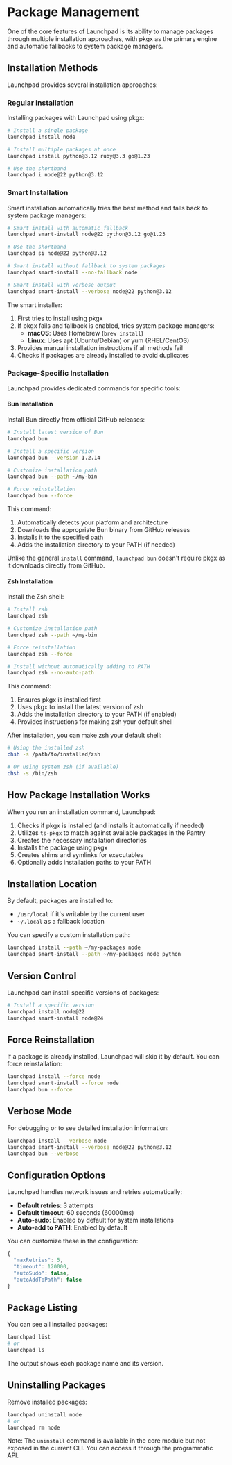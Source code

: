 # Package Management

One of the core features of Launchpad is its ability to manage packages through multiple installation approaches, with pkgx as the primary engine and automatic fallbacks to system package managers.

## Installation Methods

Launchpad provides several installation approaches:

### Regular Installation

Installing packages with Launchpad using pkgx:

```bash
# Install a single package
launchpad install node

# Install multiple packages at once
launchpad install python@3.12 ruby@3.3 go@1.23

# Use the shorthand
launchpad i node@22 python@3.12
```

### Smart Installation

Smart installation automatically tries the best method and falls back to system package managers:

```bash
# Smart install with automatic fallback
launchpad smart-install node@22 python@3.12 go@1.23

# Use the shorthand
launchpad si node@22 python@3.12

# Smart install without fallback to system packages
launchpad smart-install --no-fallback node

# Smart install with verbose output
launchpad smart-install --verbose node@22 python@3.12
```

The smart installer:
1. First tries to install using pkgx
2. If pkgx fails and fallback is enabled, tries system package managers:
   - **macOS**: Uses Homebrew (`brew install`)
   - **Linux**: Uses apt (Ubuntu/Debian) or yum (RHEL/CentOS)
3. Provides manual installation instructions if all methods fail
4. Checks if packages are already installed to avoid duplicates

### Package-Specific Installation

Launchpad provides dedicated commands for specific tools:

#### Bun Installation

Install Bun directly from official GitHub releases:

```bash
# Install latest version of Bun
launchpad bun

# Install a specific version
launchpad bun --version 1.2.14

# Customize installation path
launchpad bun --path ~/my-bin

# Force reinstallation
launchpad bun --force
```

This command:
1. Automatically detects your platform and architecture
2. Downloads the appropriate Bun binary from GitHub releases
3. Installs it to the specified path
4. Adds the installation directory to your PATH (if needed)

Unlike the general `install` command, `launchpad bun` doesn't require pkgx as it downloads directly from GitHub.

#### Zsh Installation

Install the Zsh shell:

```bash
# Install zsh
launchpad zsh

# Customize installation path
launchpad zsh --path ~/my-bin

# Force reinstallation
launchpad zsh --force

# Install without automatically adding to PATH
launchpad zsh --no-auto-path
```

This command:
1. Ensures pkgx is installed first
2. Uses pkgx to install the latest version of zsh
3. Adds the installation directory to your PATH (if enabled)
4. Provides instructions for making zsh your default shell

After installation, you can make zsh your default shell:

```bash
# Using the installed zsh
chsh -s /path/to/installed/zsh

# Or using system zsh (if available)
chsh -s /bin/zsh
```

## How Package Installation Works

When you run an installation command, Launchpad:

1. Checks if pkgx is installed (and installs it automatically if needed)
2. Utilizes `ts-pkgx` to match against available packages in the Pantry
3. Creates the necessary installation directories
4. Installs the package using pkgx
5. Creates shims and symlinks for executables
6. Optionally adds installation paths to your PATH

## Installation Location

By default, packages are installed to:
- `/usr/local` if it's writable by the current user
- `~/.local` as a fallback location

You can specify a custom installation path:

```bash
launchpad install --path ~/my-packages node
launchpad smart-install --path ~/my-packages node python
```

## Version Control

Launchpad can install specific versions of packages:

```bash
# Install a specific version
launchpad install node@22
launchpad smart-install node@24
```

## Force Reinstallation

If a package is already installed, Launchpad will skip it by default. You can force reinstallation:

```bash
launchpad install --force node
launchpad smart-install --force node
launchpad bun --force
```

## Verbose Mode

For debugging or to see detailed installation information:

```bash
launchpad install --verbose node
launchpad smart-install --verbose node@22 python@3.12
launchpad bun --verbose
```

## Configuration Options

Launchpad handles network issues and retries automatically:

- **Default retries**: 3 attempts
- **Default timeout**: 60 seconds (60000ms)
- **Auto-sudo**: Enabled by default for system installations
- **Auto-add to PATH**: Enabled by default

You can customize these in the configuration:

```typescript
{
  "maxRetries": 5,
  "timeout": 120000,
  "autoSudo": false,
  "autoAddToPath": false
}
```

## Package Listing

You can see all installed packages:

```bash
launchpad list
# or
launchpad ls
```

The output shows each package name and its version.

## Uninstalling Packages

Remove installed packages:

```bash
launchpad uninstall node
# or
launchpad rm node
```

Note: The `uninstall` command is available in the core module but not exposed in the current CLI. You can access it through the programmatic API.
